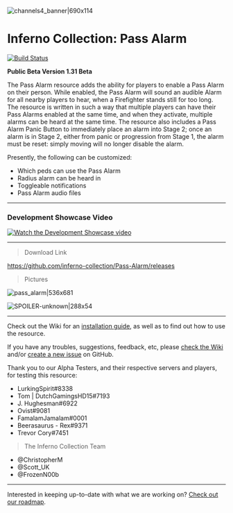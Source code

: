 ![channels4_banner|690x114](https://i.ibb.co/CHMD8y6/channels4-banner.jpg) 
# Inferno Collection: Pass Alarm
[![Build Status](https://travis-ci.com/inferno-collection/Fire-Alarm.svg?branch=master)](https://travis-ci.com/inferno-collection/Pass-Alarm)

__Public Beta Version 1.31 Beta__

The Pass Alarm resource adds the ability for players to enable a Pass Alarm on their person. While enabled, the Pass Alarm will sound an audible Alarm for all nearby players to hear, when a Firefighter stands still for too long. The resource is written in such a way that multiple players can have their Pass Alarms enabled at the same time, and when they activate, multiple alarms can be heard at the same time. The resource also includes a Pass Alarm Panic Button to immediately place an alarm into Stage 2; once an alarm is in Stage 2, either from panic or progression from Stage 1, the alarm must be reset: simply moving will no longer disable the alarm.

Presently, the following can be customized:
- Which peds can use the Pass Alarm
- Radius alarm can be heard in
- Toggleable notifications
- Pass Alarm audio files

***
### Development Showcase Video
[![Watch the Development Showcase video](https://img.youtube.com/vi/6bXhIkAYt78/maxresdefault.jpg)](https://www.youtube.com/watch?v=6bXhIkAYt78)
***

> Download Link

https://github.com/inferno-collection/Pass-Alarm/releases

> Pictures

![pass_alarm|536x681](https://i.imgur.com/NrRUgGH.png) 

![SPOILER-unknown|288x54](https://i.ibb.co/bLFHfQV/SPOILER-unknown.png) 

***
Check out the Wiki for an [installation guide](https://github.com/inferno-collection/Pass-Alarm/wiki/Installation-Guide), as well as to find out how to use the resource.

If you have any troubles, suggestions, feedback, etc, please [check the Wiki](https://github.com/inferno-collection/Pass-Alarm/wiki) and/or [create a new issue](https://github.com/inferno-collection/Pass-Alarm/issues/new/choose) on GitHub.

Thank you to our Alpha Testers, and their respective servers and players, for testing this resource:
* LurkingSpirit#8338
* Tom | DutchGamingsHD15#7193
* J. Hughesman#6922
* Ovist#9081
* FamalamJamalam#0001
* Beerasaurus - Rex#9371
* Trevor Cory#7451

> The Inferno Collection Team
* @ChristopherM
* @Scott_UK 
* @FrozenN00b
***
Interested in keeping up-to-date with what we are working on? [Check out our roadmap](https://inferno-collection.com/roadmap).
